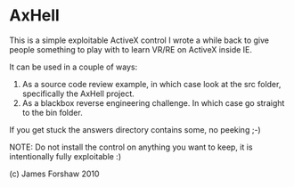 AxHell
======

This is a simple exploitable ActiveX control I wrote a while back to give people something to play with to learn VR/RE on ActiveX inside IE.

It can be used in a couple of ways:

1) As a source code review example, in which case look at the src folder, specifically the AxHell project.
2) As a blackbox reverse engineering challenge. In which case go straight to the bin folder.

If you get stuck the answers directory contains some, no peeking ;-)

NOTE: Do not install the control on anything you want to keep, it is intentionally fully exploitable :)

(c) James Forshaw 2010
